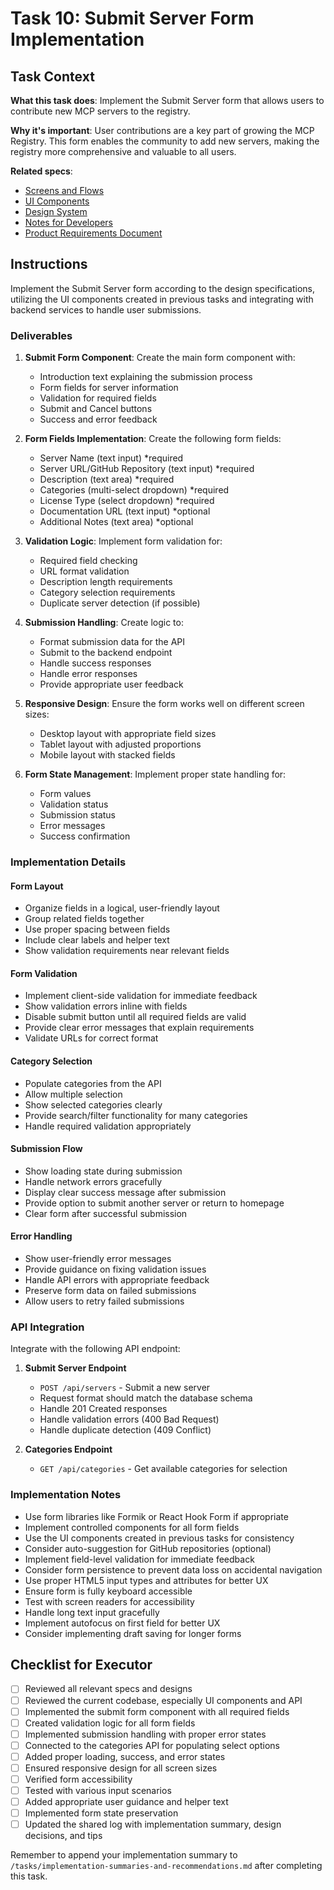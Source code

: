 # Task 10: Submit Server Form Implementation

## Task Context

**What this task does**: Implement the Submit Server form that allows users to contribute new MCP servers to the registry.

**Why it's important**: User contributions are a key part of growing the MCP Registry. This form enables the community to add new servers, making the registry more comprehensive and valuable to all users.

**Related specs**:
- [Screens and Flows](/design/screens.md)
- [UI Components](/design/components.md)
- [Design System](/design/system.md)
- [Notes for Developers](/design/notes-for-devs.md)
- [Product Requirements Document](/product/PRD.md)

## Instructions

Implement the Submit Server form according to the design specifications, utilizing the UI components created in previous tasks and integrating with backend services to handle user submissions.

### Deliverables

1. **Submit Form Component**: Create the main form component with:
   - Introduction text explaining the submission process
   - Form fields for server information
   - Validation for required fields
   - Submit and Cancel buttons
   - Success and error feedback

2. **Form Fields Implementation**: Create the following form fields:
   - Server Name (text input) *required
   - Server URL/GitHub Repository (text input) *required
   - Description (text area) *required
   - Categories (multi-select dropdown) *required
   - License Type (select dropdown) *required
   - Documentation URL (text input) *optional
   - Additional Notes (text area) *optional

3. **Validation Logic**: Implement form validation for:
   - Required field checking
   - URL format validation
   - Description length requirements
   - Category selection requirements
   - Duplicate server detection (if possible)

4. **Submission Handling**: Create logic to:
   - Format submission data for the API
   - Submit to the backend endpoint
   - Handle success responses
   - Handle error responses
   - Provide appropriate user feedback

5. **Responsive Design**: Ensure the form works well on different screen sizes:
   - Desktop layout with appropriate field sizes
   - Tablet layout with adjusted proportions
   - Mobile layout with stacked fields

6. **Form State Management**: Implement proper state handling for:
   - Form values
   - Validation status
   - Submission status
   - Error messages
   - Success confirmation

### Implementation Details

#### Form Layout
- Organize fields in a logical, user-friendly layout
- Group related fields together
- Use proper spacing between fields
- Include clear labels and helper text
- Show validation requirements near relevant fields

#### Form Validation
- Implement client-side validation for immediate feedback
- Show validation errors inline with fields
- Disable submit button until all required fields are valid
- Provide clear error messages that explain requirements
- Validate URLs for correct format

#### Category Selection
- Populate categories from the API
- Allow multiple selection
- Show selected categories clearly
- Provide search/filter functionality for many categories
- Handle required validation appropriately

#### Submission Flow
- Show loading state during submission
- Handle network errors gracefully
- Display clear success message after submission
- Provide option to submit another server or return to homepage
- Clear form after successful submission

#### Error Handling
- Show user-friendly error messages
- Provide guidance on fixing validation issues
- Handle API errors with appropriate feedback
- Preserve form data on failed submissions
- Allow users to retry failed submissions

### API Integration

Integrate with the following API endpoint:

1. **Submit Server Endpoint**
   - `POST /api/servers` - Submit a new server
   - Request format should match the database schema
   - Handle 201 Created responses
   - Handle validation errors (400 Bad Request)
   - Handle duplicate detection (409 Conflict)

2. **Categories Endpoint**
   - `GET /api/categories` - Get available categories for selection

### Implementation Notes

- Use form libraries like Formik or React Hook Form if appropriate
- Implement controlled components for all form fields
- Use the UI components created in previous tasks for consistency
- Consider auto-suggestion for GitHub repositories (optional)
- Implement field-level validation for immediate feedback
- Consider form persistence to prevent data loss on accidental navigation
- Use proper HTML5 input types and attributes for better UX
- Ensure form is fully keyboard accessible
- Test with screen readers for accessibility
- Handle long text input gracefully
- Implement autofocus on first field for better UX
- Consider implementing draft saving for longer forms

## Checklist for Executor

- [ ] Reviewed all relevant specs and designs
- [ ] Reviewed the current codebase, especially UI components and API
- [ ] Implemented the submit form component with all required fields
- [ ] Created validation logic for all form fields
- [ ] Implemented submission handling with proper error states
- [ ] Connected to the categories API for populating select options
- [ ] Added proper loading, success, and error states
- [ ] Ensured responsive design for all screen sizes
- [ ] Verified form accessibility
- [ ] Tested with various input scenarios
- [ ] Added appropriate user guidance and helper text
- [ ] Implemented form state preservation
- [ ] Updated the shared log with implementation summary, design decisions, and tips

Remember to append your implementation summary to `/tasks/implementation-summaries-and-recommendations.md` after completing this task. 